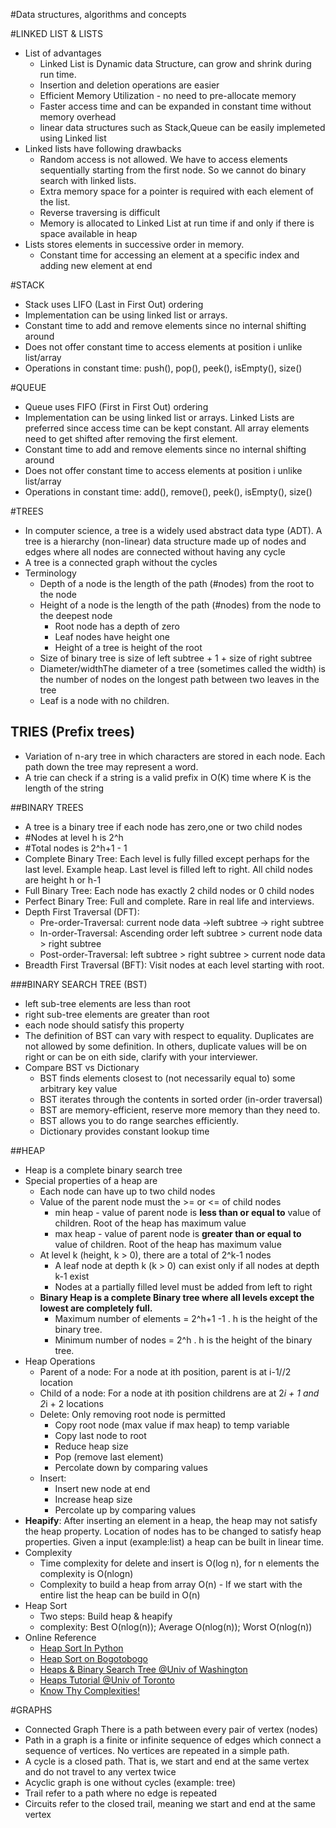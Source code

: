 #Data structures, algorithms and concepts

#LINKED LIST & LISTS
* List of advantages
  * Linked List is Dynamic data Structure, can grow and shrink during run time.
  * Insertion and deletion operations are easier
  * Efficient Memory Utilization - no need to pre-allocate memory
  * Faster access time and can be expanded in constant time without memory overhead
  * linear data structures such as Stack,Queue can be easily implemeted using Linked list
* Linked lists have following drawbacks
  * Random access is not allowed. We have to access elements sequentially starting from the first node. So we cannot do binary search with linked lists.
  * Extra memory space for a pointer is required with each element of the list.
  * Reverse traversing is difficult
  * Memory is allocated to Linked List at run time if and only if there is space available in heap  
* Lists stores elements in successive order in memory.
  * Constant time for accessing an element at a specific index and adding new element at end


#STACK 
* Stack uses LIFO (Last in First Out) ordering
* Implementation can be using linked list or arrays. 
* Constant time to add and remove elements since no internal shifting around
* Does not offer constant time to access elements at position i unlike list/array
* Operations in constant time: push(), pop(), peek(), isEmpty(), size()  

#QUEUE 
* Queue uses FIFO (First in First Out) ordering
* Implementation can be using linked list or arrays. Linked Lists are preferred since access time can be kept constant. 
   All array elements need to get shifted after removing the first element.
* Constant time to add and remove elements since no internal shifting around
* Does not offer constant time to access elements at position i unlike list/array
* Operations in constant time: add(), remove(), peek(), isEmpty(), size()  


#TREES
* In computer science, a tree is a widely used abstract data type (ADT).
  A tree is a hierarchy (non-linear) data structure made up of nodes and edges where all nodes are connected without having any cycle
* A tree is a <bold>connected graph without the cycles</bold>
* Terminology  
    * <bold>Depth</bold> of a node is the length of the path (#nodes) from the <bold>root</bold> to the node
    * <bold>Height</bold> of a node is the length of the path (#nodes) from the node to the <bold>deepest</bold> node
       * Root node has a depth of zero
       * Leaf nodes have height one
       * Height of a tree is height of the root  
    * <bold>Size</bold> of binary tree is size of left subtree + 1 + size of right subtree
    * <bold>Diameter/width</bold>The diameter of a tree (sometimes called the width) is the number of nodes on the 
      longest path between two leaves in the tree 
    * <bold>Leaf</bold> is a node with no children.  

## TRIES (Prefix trees)
* Variation of n-ary tree in which characters are stored in each node. Each <bold>path down the tree</bold> may represent a word.
* A trie can check if a string is a valid prefix in O(K) time where K is the length of the string

##BINARY TREES
* A tree is a binary tree if <bold>each node has zero,one or two child nodes</bold>
* #Nodes at level h is 2^h
* #Total nodes is 2^h+1 - 1
* <bold>Complete Binary Tree:<bold> Each level is fully filled except perhaps for the last level. Example <bold>heap</bold>.
  Last level is filled left to right. All child nodes are height h or h-1      
* <bold>Full Binary Tree:</bold> Each node has <bold>exactly 2 child nodes</bold> or <bold>0</bold> child nodes 
* <bold>Perfect Binary Tree:</bold> <bold>Full and complete</bold>. Rare in real life and interviews.
* Depth First Traversal (DFT):  
	* Pre-order-Traversal: current node data ->left subtree -> right subtree
	* In-order-Traversal: <bold>Ascending order</bold> left subtree > current node data > right subtree
	* Post-order-Traversal:  left subtree > right subtree > current node data
* Breadth First Traversal (BFT): Visit nodes at each level starting with root.  

###BINARY SEARCH TREE (BST)
* left sub-tree elements are less than root
* right sub-tree elements are greater than root
* each node should satisfy this property
* The definition of BST can <bold>vary with respect to equality</bold>. Duplicates are not allowed by some definition. 
  In others, duplicate values will be on right or can be on eith side, <bold>clarify with your interviewer.</bold> 
* Compare BST vs Dictionary
    * BST finds elements closest to (not necessarily equal to) some arbitrary key value
    * BST iterates through the contents in sorted order (in-order traversal)
    * BST are memory-efficient, reserve more memory than they need to.
    * BST allows you to do range searches efficiently. 
    * Dictionary provides constant lookup time  

##HEAP
* Heap is a <bold>complete binary search tree</bold>
* Special properties of a heap are
  * Each node can have up to two child nodes
  * Value of the parent node must the >= or <= of child nodes
    * min heap - value of parent node is <strong>less than or equal to</strong> value of children. Root of the heap has maximum value
    * max heap - value of parent node is <strong>greater than or equal to</strong> value of children.  Root of the heap has maximum value
  * At level k (height, k > 0), there are a total of 2^k-1 nodes  
    * A leaf node at depth k (k > 0) can exist only if all nodes at depth k-1 exist 
    * Nodes at a partially filled level must be added from left to right
  * <strong>Binary Heap is a complete Binary tree where all levels except the lowest are completely full. </strong>
    * Maximum number of elements = 2^h+1 -1 . h is the height of the binary tree.
    * Minimum number of nodes = 2^h . h is the height of the binary tree.
* Heap Operations  
  * Parent of a node: For a node at ith position, parent is at  i-1//2 location  
  * Child of a node: For a node at ith position childrens are at 2*i + 1 and 2*i + 2 locations  
  * Delete: Only removing root node is permitted    
     * Copy root node (max value if max heap) to temp variable    
     * Copy last node to root  
     * Reduce heap size  
     * Pop (remove last element)  
     * Percolate down by comparing values  
  * Insert:   
     * Insert new node at end  
     * Increase heap size  
     * Percolate up by comparing values  
* <b>Heapify</b>: After inserting an element in a heap, the heap may not satisfy the heap property. 
  Location of nodes has to be changed to satisfy heap properties. Given a input (example:list) a heap can be built in linear time. 
* Complexity
  * Time complexity for delete and insert is O(log n), for n elements the complexity is O(nlogn)
  * Complexity to build a heap from array O(n) - If we start with the entire list the heap can be build in O(n)
* Heap Sort 
  * Two steps: Build heap & heapify
  * complexity: Best O(nlog(n)); Average O(nlog(n)); Worst O(nlog(n))
* Online Reference
  * [Heap Sort In Python](http://www.geekviewpoint.com/python/sorting/heapsort)
  * [Heap Sort on Bogotobogo](http://www.bogotobogo.com/Algorithms/heapsort.php)
  * [Heaps &amp; Binary Search Tree @Univ of Washington](http://courses.cs.washington.edu/courses/cse373/02au/lectures/lecture11l.pdf)
  * [Heaps Tutorial @Univ of Toronto](http://www.cs.toronto.edu/~krueger/cscB63h/w07/lectures/tut02.txt)
  * [Know Thy Complexities!](http://bigocheatsheet.com/)

#GRAPHS
* <bold>Connected Graph</bold> There is a path between every pair of vertex (nodes)
* <bold>Path</bold> in a graph is a finite or infinite sequence of edges which connect a sequence of vertices. 
  No <bold>vertices</bold> are repeated in a simple path.
* A cycle is a <bold>closed path</bold>. That is, we start and end at the same vertex and do not travel to any vertex twice  
* <bold>Acyclic graph</bold> is one without cycles (example: tree)
* Trail refer to a path where <bold>no edge</bold> is repeated
* Circuits refer to the <bold>closed trail</bold>, meaning we start and end at the same vertex
